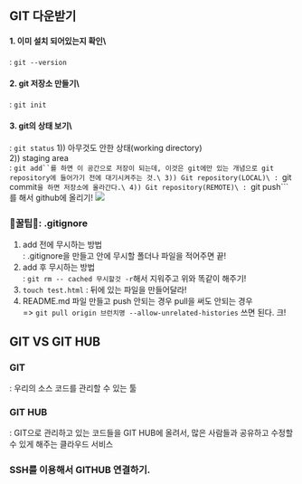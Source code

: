 ## GIT 다운받기
#### 1. 이미 설치 되어있는지 확인\
: ```git --version```
#### 2. git 저장소 만들기\
: ```git init```
#### 3. git의 상태 보기\
: ```git status```
1)) 아무것도 안한 상태(working directory)\
2)) staging area\
: ```git add``를 하면 이 공간으로 저장이 되는데, 이것은 git에만 있는 개념으로 git repository에 들어가기 전에 대기시켜주는 것.\
3)) Git repository(LOCAL)\
: ```git commit```을 하면 저장소에 올라간다.\
4)) Git repository(REMOTE)\
: ```git push```를 해서 github에 올리기!
<img src = './git_status.PNG'>

### 🍯꿀팁🍯: .gitignore
1. add 전에 무시하는 방법\
: .gitignore을 만들고 안에 무시할 폴더나 파일을 적어주면 끝!
2. add 후 무시하는 방법\
: ```git rm -- cached 무시할것 -r```해서 지워주고 위와 똑같이 해주기!
3. ```touch test.html```
: 뒤에 있는 파일을 만들어달라!
4. README.md 파일 만들고 push 안되는 경우 pull을 써도 안되는 경우\
=> ```git pull origin 브런치명 --allow-unrelated-histories``` 쓰면 된다. 크!


## GIT VS GIT HUB
### GIT
: 우리의 소스 코드를 관리할 수 있는 툴
### GIT HUB
: GIT으로 관리하고 있는 코드들을 GIT HUB에 올려서, 많은 사람들과 공유하고 수정할 수 있게 해주는 클라우드 서비스
### SSH를 이용해서 GITHUB 연결하기.